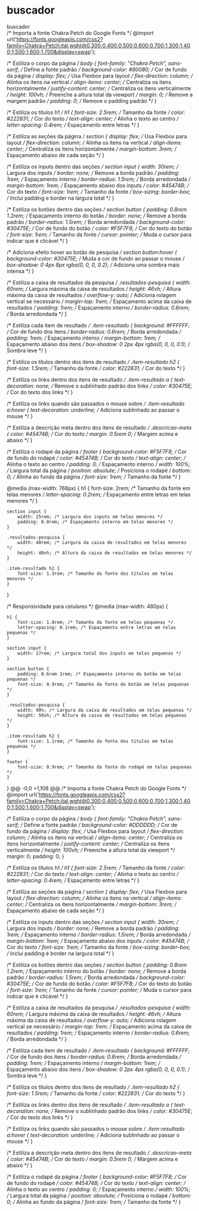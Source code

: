 # buscador
buscador  
/* Importa a fonte Chakra Petch do Google Fonts */
@import url('https://fonts.googleapis.com/css2?family=Chakra+Petch:ital,wght@0,300;0,400;0,500;0,600;0,700;1,300;1,400;1,500;1,600;1,700&display=swap');

/* Estiliza o corpo da página */
body {
    font-family: "Chakra Petch", sans-serif; /* Define a fonte padrão */
    background-color: #80080; /* Cor de fundo da página */
    display: flex; /* Usa Flexbox para layout */
    flex-direction: column; /* Alinha os itens na vertical */
    align-items: center; /* Centraliza os itens horizontalmente */
    justify-content: center; /* Centraliza os itens verticalmente */
    height: 100vh; /* Preenche a altura total da viewport */
    margin: 0; /* Remove a margem padrão */
    padding: 0; /* Remove o padding padrão */
}

/* Estiliza os títulos h1 */
h1 {
    font-size: 2.5rem; /* Tamanho da fonte */
    color: #222831; /* Cor do texto */
    text-align: center; /* Alinha o texto ao centro */
    letter-spacing: 0.4rem; /* Espaçamento entre letras */
}

/* Estiliza as seções da página */
section {
    display: flex; /* Usa Flexbox para layout */
    flex-direction: column; /* Alinha os itens na vertical */
    align-items: center; /* Centraliza os itens horizontalmente */
    margin-bottom: 3rem; /* Espaçamento abaixo de cada seção */
}

/* Estiliza os inputs dentro das seções */
section input {
    width: 30rem; /* Largura dos inputs */
    border: none; /* Remove a borda padrão */
    padding: 1rem; /* Espaçamento interno */
    border-radius: 1.5rem; /* Borda arredondada */
    margin-bottom: 1rem; /* Espaçamento abaixo dos inputs */
    color: #45474B; /* Cor do texto */
    font-size: 1rem; /* Tamanho da fonte */
    box-sizing: border-box; /* Inclui padding e border na largura total */
}

/* Estiliza os botões dentro das seções */
section button {
    padding: 0.8rem 1.2rem; /* Espaçamento interno do botão */
    border: none; /* Remove a borda padrão */
    border-radius: 1.5rem; /* Borda arredondada */
    background-color: #30475E; /* Cor de fundo do botão */
    color: #F5F7F8; /* Cor do texto do botão */
    font-size: 1rem; /* Tamanho da fonte */
    cursor: pointer; /* Muda o cursor para indicar que é clicável */
}

/* Adiciona efeito hover ao botão de pesquisa */
section button:hover {
    background-color: #30475E; /* Muda a cor de fundo ao passar o mouse */
    box-shadow: 0 4px 8px rgba(0, 0, 0, 0.2); /* Adiciona uma sombra mais intensa */
}

/* Estiliza a caixa de resultados da pesquisa */
.resultados-pesquisa {
    width: 60rem; /* Largura máxima da caixa de resultados */
    height: 46vh; /* Altura máxima da caixa de resultados */
    overflow-y: auto; /* Adiciona rolagem vertical se necessário */
    margin-top: 1rem; /* Espaçamento acima da caixa de resultados */
    padding: 1rem; /* Espaçamento interno */
    border-radius: 0.6rem; /* Borda arredondada */
}

/* Estiliza cada item de resultado */
.item-resultado {
    background: #FFFFFF; /* Cor de fundo dos itens */
    border-radius: 0.6rem; /* Borda arredondada */
    padding: 1rem; /* Espaçamento interno */
    margin-bottom: 1rem; /* Espaçamento abaixo dos itens */
    box-shadow: 0 2px 4px rgba(0, 0, 0, 0.1); /* Sombra leve */
}

/* Estiliza os títulos dentro dos itens de resultado */
.item-resultado h2 {
    font-size: 1.5rem; /* Tamanho da fonte */
    color: #222831; /* Cor do texto */
}

/* Estiliza os links dentro dos itens de resultado */
.item-resultado a {
    text-decoration: none; /* Remove o sublinhado padrão dos links */
    color: #30475E; /* Cor do texto dos links */
}

/* Estiliza os links quando são passados o mouse sobre */
.item-resultado a:hover {
    text-decoration: underline; /* Adiciona sublinhado ao passar o mouse */
}

/* Estiliza a descrição meta dentro dos itens de resultado */
.descricao-meta {
    color: #45474B; /* Cor do texto */
    margin: 0.5rem 0; /* Margem acima e abaixo */
}

/* Estiliza o rodapé da página */
footer {
    background-color: #F5F7F8; /* Cor de fundo do rodapé */
    color: #45474B; /* Cor do texto */
    text-align: center; /* Alinha o texto ao centro */
    padding: 0; /* Espaçamento interno */
    width: 100%; /* Largura total da página */
    position: absolute; /* Posiciona o rodapé */
    bottom: 0; /* Alinha ao fundo da página */
    font-size: 1rem; /* Tamanho da fonte */
}

@media (max-width: 768px) {
    h1 {
        font-size: 2rem; /* Tamanho da fonte em telas menores */
        letter-spacing: 0.2rem; /* Espaçamento entre letras em telas menores */
    }

    section input {
        width: 25rem; /* Largura dos inputs em telas menores */
        padding: 0.8rem; /* Espaçamento interno em telas menores */
    }

    .resultados-pesquisa {
        width: 40rem; /* Largura da caixa de resultados em telas menores */
        height: 40vh; /* Altura da caixa de resultados em telas menores */
    }

    .item-resultado h2 {
        font-size: 1.3rem; /* Tamanho da fonte dos títulos em telas menores */
    }
}

/* Responsividade para celulares */
@media (max-width: 480px) {

    h1 {
        font-size: 1.8rem; /* Tamanho da fonte em telas pequenas */
        letter-spacing: 0.1rem; /* Espaçamento entre letras em telas pequenas */
    }

    section input {
        width: 17rem; /* Largura total dos inputs em telas pequenas */
    }

    section button {
        padding: 0.6rem 1rem; /* Espaçamento interno do botão em telas pequenas */
        font-size: 0.9rem; /* Tamanho da fonte do botão em telas pequenas */
    }

    .resultados-pesquisa {
        width: 90%; /* Largura da caixa de resultados em telas pequenas */
        height: 50vh; /* Altura da caixa de resultados em telas pequenas */
    }

    .item-resultado h2 {
        font-size: 1.1rem; /* Tamanho da fonte dos títulos em telas pequenas */
    }

    footer {
        font-size: 0.9rem; /* Tamanho da fonte do rodapé em telas pequenas */
    }
}
@@ -0,0 +1,108 @@
/* Importa a fonte Chakra Petch do Google Fonts */
@import url('https://fonts.googleapis.com/css2?family=Chakra+Petch:ital,wght@0,300;0,400;0,500;0,600;0,700;1,300;1,400;1,500;1,600;1,700&display=swap');

/* Estiliza o corpo da página */
body {
    font-family: "Chakra Petch", sans-serif; /* Define a fonte padrão */
    background-color: #DDDDDD; /* Cor de fundo da página */
    display: flex; /* Usa Flexbox para layout */
    flex-direction: column; /* Alinha os itens na vertical */
    align-items: center; /* Centraliza os itens horizontalmente */
    justify-content: center; /* Centraliza os itens verticalmente */
    height: 100vh; /* Preenche a altura total da viewport */
    margin: 0;
    padding: 0;
}

/* Estiliza os títulos h1 */
h1 {
    font-size: 2.5rem; /* Tamanho da fonte */
    color: #222831; /* Cor do texto */
    text-align: center; /* Alinha o texto ao centro */
    letter-spacing: 0.4rem; /* Espaçamento entre letras */
}

/* Estiliza as seções da página */
section {
    display: flex; /* Usa Flexbox para layout */
    flex-direction: column; /* Alinha os itens na vertical */
    align-items: center; /* Centraliza os itens horizontalmente */
    margin-bottom: 3rem; /* Espaçamento abaixo de cada seção */
}

/* Estiliza os inputs dentro das seções */
section input {
    width: 30rem; /* Largura dos inputs */
    border: none; /* Remove a borda padrão */
    padding: 1rem; /* Espaçamento interno */
    border-radius: 1.5rem; /* Borda arredondada */
    margin-bottom: 1rem; /* Espaçamento abaixo dos inputs */
    color: #45474B; /* Cor do texto */
    font-size: 1rem; /* Tamanho da fonte */
    box-sizing: border-box; /* Inclui padding e border na largura total */
}

/* Estiliza os botões dentro das seções */
section button {
    padding: 0.8rem 1.2rem; /* Espaçamento interno do botão */
    border: none; /* Remove a borda padrão */
    border-radius: 1.5rem; /* Borda arredondada */
    background-color: #30475E; /* Cor de fundo do botão */
    color: #F5F7F8; /* Cor do texto do botão */
    font-size: 1rem; /* Tamanho da fonte */
    cursor: pointer; /* Muda o cursor para indicar que é clicável */
}

/* Estiliza a caixa de resultados da pesquisa */
.resultados-pesquisa {
    width: 60rem; /* Largura máxima da caixa de resultados */
    height: 46vh; /* Altura máxima da caixa de resultados */
    overflow-y: auto; /* Adiciona rolagem vertical se necessário */
    margin-top: 1rem; /* Espaçamento acima da caixa de resultados */
    padding: 1rem; /* Espaçamento interno */
    border-radius: 0.6rem; /* Borda arredondada */
}

/* Estiliza cada item de resultado */
.item-resultado {
    background: #FFFFFF; /* Cor de fundo dos itens */
    border-radius: 0.6rem; /* Borda arredondada */
    padding: 1rem; /* Espaçamento interno */
    margin-bottom: 1rem; /* Espaçamento abaixo dos itens */
    box-shadow: 0 2px 4px rgba(0, 0, 0, 0.1); /* Sombra leve */
}

/* Estiliza os títulos dentro dos itens de resultado */
.item-resultado h2 {
    font-size: 1.5rem; /* Tamanho da fonte */
    color: #222831; /* Cor do texto */
}

/* Estiliza os links dentro dos itens de resultado */
.item-resultado a {
    text-decoration: none; /* Remove o sublinhado padrão dos links */
    color: #30475E; /* Cor do texto dos links */
}

/* Estiliza os links quando são passados o mouse sobre */
.item-resultado a:hover {
    text-decoration: underline; /* Adiciona sublinhado ao passar o mouse */
}

/* Estiliza a descrição meta dentro dos itens de resultado */
.descricao-meta {
    color: #45474B; /* Cor do texto */
    margin: 0.5rem 0; /* Margem acima e abaixo */
}

/* Estiliza o rodapé da página */
footer {
    background-color: #F5F7F8; /* Cor de fundo do rodapé */
    color: #45474B; /* Cor do texto */
    text-align: center; /* Alinha o texto ao centro */
    padding: 0; /* Espaçamento interno */
    width: 100%; /* Largura total da página */
    position: absolute; /* Posiciona o rodapé */
    bottom: 0; /* Alinha ao fundo da página */
    font-size: 1rem; /* Tamanho da fonte */
}
